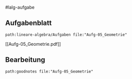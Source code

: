#lalg-aufgabe
## Aufgabenblatt
```expander
path:lineare-algebra/Aufgaben file:"Aufg-05_Geometrie"
```
[[Aufg-05_Geometrie.pdf]]

## Bearbeitung

```expander
path:goodnotes file:"Aufg-05_Geometrie"
```

